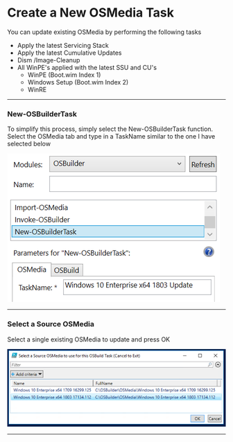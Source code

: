 # Create a New OSMedia Task

You can update existing OSMedia by performing the following tasks

* Apply the latest Servicing Stack
* Apply the latest Cumulative Updates
* Dism /Image-Cleanup
* All WinPE's applied with the latest SSU and CU's
  * WinPE \(Boot.wim Index 1\)
  * Windows Setup \(Boot.wim Index 2\)
  * WinRE

---

### New-OSBuilderTask

To simplify this process, simply select the New-OSBuilderTask function.  Select the OSMedia tab and type in a TaskName similar to the one I have selected below



![](/assets/2018-07-12_11-32-16.png)

---

### Select a Source OSMedia

Select a single existing OSMedia to update and press OK

![](/assets/2018-07-12_11-33-54.png)

---

















